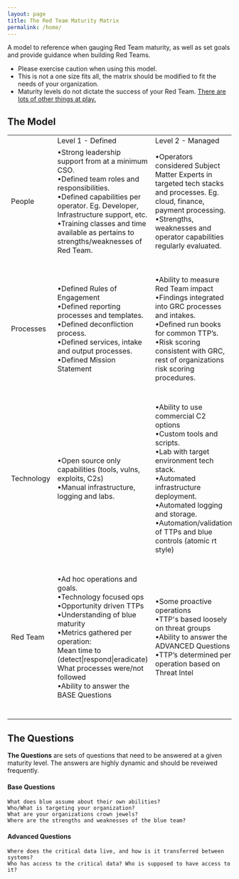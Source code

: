 ```yaml
---
layout: page
title: The Red Team Maturity Matrix
permalink: /home/
---
```


A model to reference when gauging Red Team maturity, as well as set goals and provide guidance when building Red Teams.

 - Please exercise caution when using this model. 
 - This is not a one size fits all, the matrix should be modified to fit the needs of your organization.
 - Maturity levels do not dictate the success of your Red Team. [There are lots of other things at play.](/meta)
 
## The Model

<body>
<table class="table table-dark">
	<tr>
		<td></td>
		<td>Level 1 - Defined</td>
		<td>Level 2 - Managed</td>
		<td>Level 3 - Optimized</td>
	</tr>
	<tr>
		<td>People</td>
		<td>•Strong leadership support from at a minimum CSO.
			<br /> •Defined team roles and responsibilities.
			<br /> •Defined capabilities per operator. Eg. Developer, Infrastructure support, etc.
			<br /> •Training classes and time available as pertains to strengths/weaknesses of Red Team.</td>
		<td>•Operators considered Subject Matter Experts in targeted tech stacks and processes. Eg. cloud, finance, payment processing.
			<br /> •Strengths, weaknesses and operator capabilities regularly evaluated.</td>
		<td>•Job shadow opportunities defined for red/blue/SRE, etc.
			<br /> •Organization wide support for Red Team.
			<br /> •Dedicated developers, operators, leads, etc* </td>
	</tr>
	<tr>
		<td>Processes</td>
		<td>•Defined Rules of Engagement
			<br /> •Defined reporting processes and templates.
			<br /> •Defined deconfliction process.
			<br /> •Defined services, intake and output processes.
			<br /> •Defined Mission Statement</td>
		<td>•Ability to measure Red Team impact
			<br /> •Findings integrated into GRC processes and intakes.
			<br /> •Defined run books for common TTP’s.
			<br /> •Risk scoring consistent with GRC, rest of organizations risk scoring procedures.
			<br /> </td>
		<td>•Defined processes and support for publishing and contributing open source tooling
			<br /> •Red Team impact leads to measurable organizational improvements such as blue headcount, training opportunities, systemic security posture, etc.
			<br /> •Regular Red Team self reflection and improvement cycles. </td>
	</tr>
	<tr>
		<td>Technology</td>
		<td>•Open source only capabilities (tools, vulns, exploits, C2s)
			<br /> •Manual infrastructure, logging and labs. </td>
		<td>•Ability to use commercial C2 options
			<br /> •Custom tools and scripts.
			<br /> •Lab with target environment tech stack.
			<br /> •Automated infrastructure deployment.
			<br /> •Automated logging and storage.
			<br /> •Automation/validation of TTPs and blue controls (atomic rt style)</td>
		<td>•Custom C2 and implant capabilities.
			<br /> •0 day exploit capabilities.
			<br /> •Automated reporting capabilities. </td>
	</tr>
	<tr>
		<tr>
			<td>Red Team</td>
			<td>•Ad hoc operations and goals.
				<br /> •Technology focused ops
				<br /> •Opportunity driven TTPs
				<br /> •Understanding of blue maturity
				<br /> •Metrics gathered per operation:
				<br /> Mean time to (detect|respond|eradicate) What processes were/not followed
				<br /> •Ability to answer the BASE Questions</td>
			<td>•Some proactive operations
				<br /> •TTP's based loosely on threat groups
				<br /> •Ability to answer the ADVANCED Questions
				<br /> •TTP’s determined per operation based on Threat Intel </td>
			<td>•Accurate/intentioned threat group emulated modus operandi
				<br /> •Long term operations addressing existential business risks.
				<br /> •Proactively planned operations .
				<br /> •Ability to leverage target technology SMEs (cloud, devops, finance, domain tech)
				<br /> •Requirement to use novel TTP’s in many cases to bypass defense. </td>
		</tr>
    </tr>
</table>
</body>

## The Questions

**The Questions** are sets of questions that need to be answered at a given maturity level. The answers are highly dynamic and should be reveiwed frequently. 

#### Base Questions
	What does blue assume about their own abilities?
	Who/What is targeting your organization? 
	What are your organizations crown jewels?
	Where are the strengths and weaknesses of the blue team?

#### Advanced Questions
	Where does the critical data live, and how is it transferred between systems?
	Who has access to the critical data? Who is supposed to have access to it?



